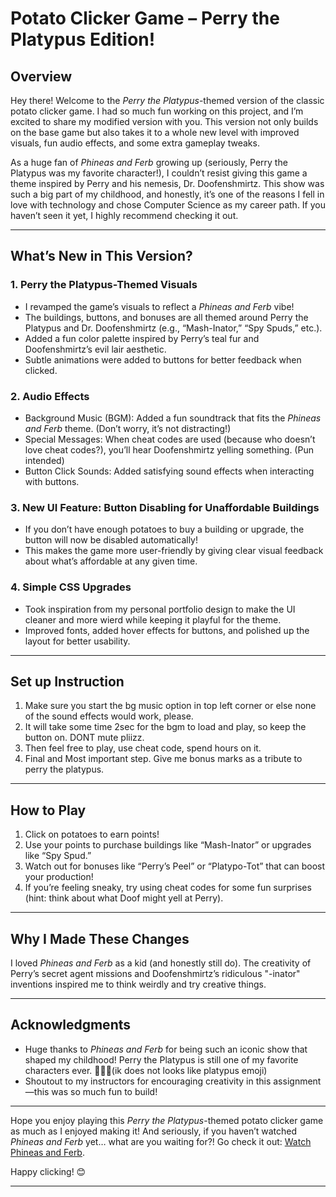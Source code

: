 # **Potato Clicker Game – Perry the Platypus Edition!**

## **Overview**

Hey there! Welcome to the *Perry the Platypus*-themed version of the classic potato clicker game. I had so much fun working on this project, and I’m excited to share my modified version with you. This version not only builds on the base game but also takes it to a whole new level with improved visuals, fun audio effects, and some extra gameplay tweaks.

As a huge fan of *Phineas and Ferb* growing up (seriously, Perry the Platypus was my favorite character!), I couldn’t resist giving this game a theme inspired by Perry and his nemesis, Dr. Doofenshmirtz. This show was such a big part of my childhood, and honestly, it’s one of the reasons I fell in love with technology and chose Computer Science as my career path. If you haven’t seen it yet, I highly recommend checking it out.

---

## **What’s New in This Version?**

### **1. Perry the Platypus-Themed Visuals**

- I revamped the game’s visuals to reflect a *Phineas and Ferb* vibe!
- The buildings, buttons, and bonuses are all themed around Perry the Platypus and Dr. Doofenshmirtz (e.g., “Mash-Inator,” “Spy Spuds,” etc.).
- Added a fun color palette inspired by Perry’s teal fur and Doofenshmirtz’s evil lair aesthetic.
- Subtle animations were added to buttons for better feedback when clicked.

### **2. Audio Effects**

- Background Music (BGM): Added a fun soundtrack that fits the *Phineas and Ferb* theme. (Don’t worry, it’s not distracting!)
- Special Messages: When cheat codes are used (because who doesn’t love cheat codes?), you’ll hear Doofenshmirtz yelling something. (Pun intended)
- Button Click Sounds: Added satisfying sound effects when interacting with buttons.

### **3. New UI Feature: Button Disabling for Unaffordable Buildings**

- If you don’t have enough potatoes to buy a building or upgrade, the button will now be disabled automatically!
- This makes the game more user-friendly by giving clear visual feedback about what’s affordable at any given time.

### **4. Simple CSS Upgrades**

- Took inspiration from my personal portfolio design to make the UI cleaner and more wierd while keeping it playful for the theme.
- Improved fonts, added hover effects for buttons, and polished up the layout for better usability.

---

## Set up Instruction

1. Make sure you start the bg music option in top left corner or else none of the sound effects would work, please.
2. It will take some time 2sec for the bgm to load and play, so keep the button on. DONT mute pliizz.
3. Then feel free to play, use cheat code, spend hours on it.
4. Final and Most important step. Give me bonus marks as a tribute to perry the platypus.

---



## **How to Play**

1. Click on potatoes to earn points!
2. Use your points to purchase buildings like “Mash-Inator” or upgrades like “Spy Spud.”
3. Watch out for bonuses like “Perry’s Peel” or “Platypo-Tot” that can boost your production!
4. If you’re feeling sneaky, try using cheat codes for some fun surprises (hint: think about what Doof might yell at Perry).

---

## **Why I Made These Changes**

I loved *Phineas and Ferb* as a kid (and honestly still do). The creativity of Perry’s secret agent missions and Doofenshmirtz’s ridiculous "-inator" inventions inspired me to think weirdly and try creative things.

---

## **Acknowledgments**

- Huge thanks to *Phineas and Ferb* for being such an iconic show that shaped my childhood! Perry the Platypus is still one of my favorite characters ever. 🕵️‍♂️🦆(ik does not looks like platypus emoji)
- Shoutout to my instructors for encouraging creativity in this assignment—this was so much fun to build!

---

Hope you enjoy playing this *Perry the Platypus*-themed potato clicker game as much as I enjoyed making it! And seriously, if you haven’t watched *Phineas and Ferb* yet… what are you waiting for?! Go check it out: [Watch Phineas and Ferb](https://disneynow.com/show/eea5a201-1633-473b-a84a-1d9f1f36a92b).

Happy clicking! 😊

---
